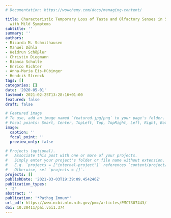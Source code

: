 ```yaml
---
# Documentation: https://wowchemy.com/docs/managing-content/

title: Characteristic Temporary Loss of Taste and Olfactory Senses in SARS-CoV-2-positive-Individuals
  with Mild Symptoms
subtitle: ''
summary: ''
authors:
- Ricarda M. Schmithausen
- Manuel Döhla
- Heidrun Schöβler
- Christin Diegmann
- Bianca Schulte
- Enrico Richter
- Anna-Maria Eis-Hübinger
- Hendrik Streeck
tags: []
categories: []
date: '2020-05-01'
lastmod: 2021-02-25T13:28:16+01:00
featured: false
draft: false

# Featured image
# To use, add an image named `featured.jpg/png` to your page's folder.
# Focal points: Smart, Center, TopLeft, Top, TopRight, Left, Right, BottomLeft, Bottom, BottomRight.
image:
  caption: ''
  focal_point: ''
  preview_only: false

# Projects (optional).
#   Associate this post with one or more of your projects.
#   Simply enter your project's folder or file name without extension.
#   E.g. `projects = ["internal-project"]` references `content/project/deep-learning/index.md`.
#   Otherwise, set `projects = []`.
projects: []
publishDate: '2021-03-03T19:39:09.454246Z'
publication_types:
- '2'
abstract: ''
publication: '*Pathog Immun*'
url_pdf: https://www.ncbi.nlm.nih.gov/pmc/articles/PMC7307443/
doi: 10.20411/pai.v5i1.374
---
```

